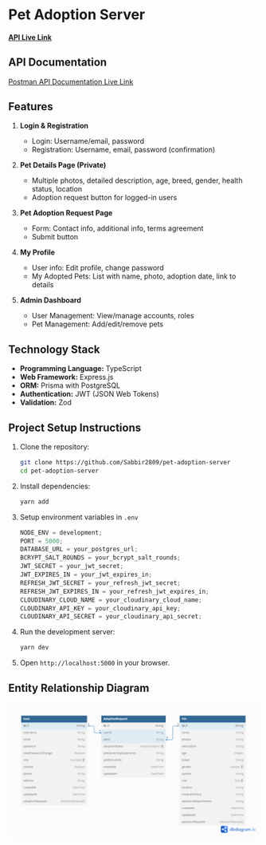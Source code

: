 # Pet Adoption Server

#### [API Live Link](https://adoptify-server-j9m1.onrender.com)

## API Documentation

[Postman API Documentation Live Link](https://documenter.getpostman.com/view/15226030/2sA3QpBDWP)

## Features

1. **Login & Registration**

   - Login: Username/email, password
   - Registration: Username, email, password (confirmation)

1. **Pet Details Page (Private)**

   - Multiple photos, detailed description, age, breed, gender, health status, location
   - Adoption request button for logged-in users

1. **Pet Adoption Request Page**

   - Form: Contact info, additional info, terms agreement
   - Submit button

1. **My Profile**

   - User info: Edit profile, change password
   - My Adopted Pets: List with name, photo, adoption date, link to details

1. **Admin Dashboard**

   - User Management: View/manage accounts, roles
   - Pet Management: Add/edit/remove pets

## Technology Stack

- **Programming Language:** TypeScript
- **Web Framework:** Express.js
- **ORM:** Prisma with PostgreSQL
- **Authentication:** JWT (JSON Web Tokens)
- **Validation:** Zod

## Project Setup Instructions

1. Clone the repository:

   ```bash
   git clone https://github.com/Sabbir2809/pet-adoption-server
   cd pet-adoption-server
   ```

2. Install dependencies:
   ```bash
   yarn add
   ```
3. Setup environment variables in `.env`
   ```js
   NODE_ENV = development;
   PORT = 5000;
   DATABASE_URL = your_postgres_url;
   BCRYPT_SALT_ROUNDS = your_bcrypt_salt_rounds;
   JWT_SECRET = your_jwt_secret;
   JWT_EXPIRES_IN = your_jwt_expires_in;
   REFRESH_JWT_SECRET = your_refresh_jwt_secret;
   REFRESH_JWT_EXPIRES_IN = your_refresh_jwt_expires_in;
   CLOUDINARY_CLOUD_NAME = your_cloudinary_cloud_name;
   CLOUDINARY_API_KEY = your_cloudinary_api_key;
   CLOUDINARY_API_SECRET = your_cloudinary_api_secret;
   ```
4. Run the development server:
   ```bash
   yarn dev
   ```
5. Open `http://localhost:5000` in your browser.

## Entity Relationship Diagram

![ERD](./ERD.png)
